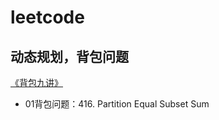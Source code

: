 # leetcode

## 动态规划，背包问题
[《背包九讲》](https://www.cnblogs.com/jbelial/articles/2116074.html)
- 01背包问题：416. Partition Equal Subset Sum
